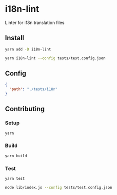 # i18n-lint

Linter for i18n translation files

## Install
```sh
yarn add -D i18n-lint

yarn i18n-lint --config tests/test.config.json
```

## Config
```json
{
  "path": "./tests/i18n"
}
```


## Contributing
### Setup
```sh
yarn
```

### Build
```sh
yarn build
```

### Test
```sh
yarn test

node lib/index.js --config tests/test.config.json
```
